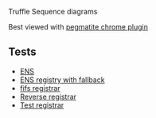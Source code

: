 Truffle Sequence diagrams

Best viewed with [pegmatite chrome plugin](https://chrome.google.com/webstore/detail/pegmatite/jegkfbnfbfnohncpcfcimepibmhlkldo)


## Tests

  - [ENS](./testens.md)
  - [ENS registry with fallback](./testensregistrywithfallback.md)
  - [fifs registrar](./testfifsregistrar.md)
  - [Reverse registrar](./testreverseregistrar.md)
  - [Test registrar](./testtestregistrar.md)
